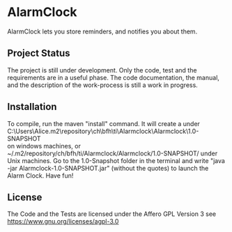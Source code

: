 # AlarmClock
AlarmClock lets you store reminders, and notifies you about them.

## Project Status
The project is still under development.  Only the code, test and the requirements are in a useful phase.
The code documentation, the manual, and the description of the work-process is still a work in progress.

## Installation 
To compile, run the maven "install" command. It will create a under 
C:\Users\Alice\.m2\repository\ch\bfh\ti\Alarmclock\Alarmclock\1.0-SNAPSHOT\
on windows machines, or
~/.m2/repository/ch/bfh/ti/Alarmclock/Alarmclock/1.0-SNAPSHOT/
under Unix machines.
Go to the 1.0-Snapshot folder in the terminal and write "java -jar Alarmclock-1.0-SNAPSHOT.jar" (without the quotes) to launch the Alarm Clock.
Have fun!


## License
The Code and the Tests are licensed under the Affero GPL Version 3 see https://www.gnu.org/licenses/agpl-3.0
